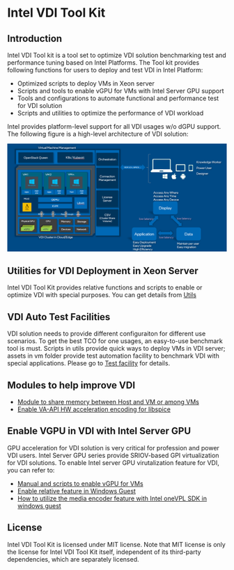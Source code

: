 # Intel VDI Tool Kit
## Introduction
Intel VDI Tool kit is a tool set to optimize VDI solution benchmarking test and performance tuning based on Intel Platforms. The Tool kit provides following functions for users to deploy and test VDI in Intel Platform:

- Optimized scripts to deploy VMs in Xeon server
- Scripts and tools to enable vGPU for VMs with Intel Server GPU support
- Tools and configurations to automate functional and performance test for VDI solution
- Scripts and utilities to optimize the performance of VDI workload

Intel provides platform-level support for all VDI usages w/o dGPU support. The following figure is a high-level architecture of VDI solution:
<div align=center><img src="./doc/VDI-arch.png"></div>

## Utilities for VDI Deployment in Xeon Server
Intel VDI Tool Kit provides relative functions and scripts to enable or optimize VDI with special purposes. You can get details from [Utils](./utils/README.md)

## VDI Auto Test Facilities
VDI solution needs to provide different configuraiton for different use scenarios. To get the best TCO for one usages, an easy-to-use benchmark tool is must. Scripts in utils provide quick ways to deploy VMs in VDI server; assets in vm folder provide test automation facility to benchmark VDI with special applications. Please go to [Test facility](./vm/README.md) for details.

## Modules to help improve VDI
- [Module to share memory between Host and VM or among VMs](./modules/shmem/README.md)
- [Enable VA-API HW acceleration encoding for libspice](./modules/spice-plugins/README.md)

## Enable VGPU in VDI with Intel Server GPU
GPU acceleration for VDI solution is very critical for profession and power VDI users. Intel Server GPU series provide SRIOV-based GPI virtualization for VDI solutions. To enable Intel server GPU virutalization feature for VDI, you can refer to:

- [Manual and scripts to enable vGPU for VMs](./dgpu/scripts/Host/README.md)
- [Enable relative feature in Windows Guest](./dgpu/scripts/Windows_Guest/README.md)
- [How to utilize the media encoder feature with Intel oneVPL SDK in windows guest](./dgpu/mediasample/README.md)

## License
Intel VDI Tool Kit is licensed under MIT license. Note that MIT license is only the license for Intel VDI Tool Kit itself, independent of its third-party dependencies, which are separately licensed.
